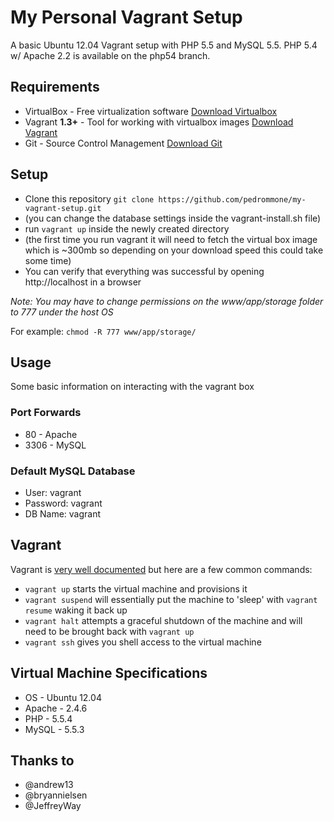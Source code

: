 # My Personal Vagrant Setup

A basic Ubuntu 12.04 Vagrant setup with PHP 5.5 and MySQL 5.5.
PHP 5.4 w/ Apache 2.2 is available on the php54 branch.

## Requirements

* VirtualBox - Free virtualization software [Download Virtualbox](https://www.virtualbox.org/wiki/Downloads)
* Vagrant **1.3+** - Tool for working with virtualbox images [Download Vagrant](https://www.vagrantup.com)
* Git - Source Control Management [Download Git](http://git-scm.com/downloads)

## Setup

* Clone this repository `git clone https://github.com/pedrommone/my-vagrant-setup.git`
* (you can change the database settings inside the vagrant-install.sh file)
* run `vagrant up` inside the newly created directory
* (the first time you run vagrant it will need to fetch the virtual box image which is ~300mb so depending on your download speed this could take some time)
* You can verify that everything was successful by opening http://localhost in a browser

*Note: You may have to change permissions on the www/app/storage folder to 777 under the host OS* 

For example: `chmod -R 777 www/app/storage/`

## Usage

Some basic information on interacting with the vagrant box

### Port Forwards

* 80 - Apache
* 3306 - MySQL

### Default MySQL Database

* User: vagrant
* Password: vagrant
* DB Name: vagrant

## Vagrant

Vagrant is [very well documented](http://vagrantup.com/v1/docs/index.html) but here are a few common commands:

* `vagrant up` starts the virtual machine and provisions it
* `vagrant suspend` will essentially put the machine to 'sleep' with `vagrant resume` waking it back up
* `vagrant halt` attempts a graceful shutdown of the machine and will need to be brought back with `vagrant up`
* `vagrant ssh` gives you shell access to the virtual machine

## Virtual Machine Specifications

* OS     - Ubuntu 12.04
* Apache - 2.4.6
* PHP    - 5.5.4
* MySQL  - 5.5.3

## Thanks to

* @andrew13
* @bryannielsen
* @JeffreyWay